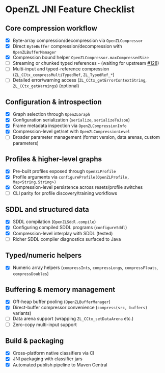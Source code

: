 # OpenZL JNI Feature Checklist

## Core compression workflow
- [x] Byte-array compression/decompression via `OpenZLCompressor`
- [x] Direct `ByteBuffer` compression/decompression with `OpenZLBufferManager`
- [x] Compression bound helper `OpenZLCompressor.maxCompressedSize`
- [ ] Streaming or chunked typed references - (waiting for upstream [#128](https://github.com/facebook/openzl/issues/128))
- [ ] Multi-input and typed-reference compression (`ZL_CCtx_compressMultiTypedRef`, `ZL_TypedRef_*`)
- [ ] Detailed error/warning access (`ZL_CCtx_getErrorContextString`, `ZL_CCtx_getWarnings`) (optional)

## Configuration & introspection
- [x] Graph selection through `OpenZLGraph`
- [x] Configuration serialization (`serialize`, `serializeToJson`)
- [x] Frame metadata inspection via `OpenZLCompressionInfo`
- [x] Compression-level get/set with `OpenZLCompressionLevel`
- [ ] Broader parameter management (format version, data arenas, custom parameters)

## Profiles & higher-level graphs
- [x] Pre-built profiles exposed through `OpenZLProfile`
- [x] Profile arguments via `configureProfile(OpenZLProfile, Map<String,String>)`
- [x] Compression-level persistence across resets/profile switches
- [ ] CLI parity for profile discovery/training workflows

## SDDL and structured data
- [x] SDDL compilation (`OpenZLSddl.compile`)
- [x] Configuring compiled SDDL programs (`configureSddl`)
- [x] Compression-level interplay with SDDL (tested)
- [ ] Richer SDDL compiler diagnostics surfaced to Java

## Typed/numeric helpers
- [x] Numeric array helpers (`compressInts`, `compressLongs`, `compressFloats`, `compressDoubles`)

## Buffering & memory management
- [x] Off-heap buffer pooling (`OpenZLBufferManager`)
- [x] Direct-buffer compressor convenience (`compress(src, buffers)` variants)
- [ ] Data arena support (wrapping `ZL_CCtx_setDataArena` etc.)
- [ ] Zero-copy multi-input support

## Build & packaging
- [x] Cross-platform native classifiers via CI
- [x] JNI packaging with classifier jars
- [x] Automated publish pipeline to Maven Central
